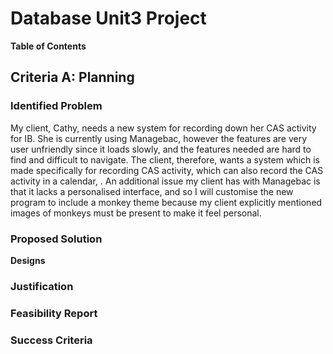 # Database Unit3 Project 

**Table of Contents** 

## Criteria A: Planning 

### Identified Problem 
My client, Cathy, needs a new system for recording down her CAS activity for IB. She is currently using Managebac, however the features are very user unfriendly since it loads slowly, and the features needed are hard to find and difficult to navigate. The client, therefore, wants a system which is made specifically for recording CAS activity, which can also record the CAS activity in a calendar, . An additional issue my client has with Managebac is that it lacks a personalised interface, and so I will customise the new program to include a monkey theme because my client explicitly mentioned images of monkeys must be present to make it feel personal. 


### Proposed Solution 

**Designs** 

### Justification 

### Feasibility Report 

### Success Criteria 



